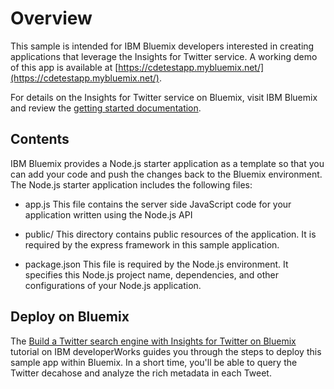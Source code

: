 # Overview
This sample is intended for IBM Bluemix developers interested in creating applications that leverage the Insights for Twitter service. A working demo of this app is available at [https://cdetestapp.mybluemix.net/](https://cdetestapp.mybluemix.net/).

For details on the Insights for Twitter service on Bluemix, visit IBM Bluemix and review the [getting started documentation](https://console.ng.bluemix.net/docs/services/Twitter/index.html#twitter).

## Contents
IBM Bluemix provides a Node.js starter application as a template so that you can add your code and push the changes back to the Bluemix environment. The Node.js starter application includes the following files:

*   app.js
This file contains the server side JavaScript code for your application written using the Node.js API

*   public/
This directory contains public resources of the application. It is required by the express framework in this sample application.

*   package.json
This file is required by the Node.js environment. It specifies this Node.js project name, dependencies, and other configurations of your Node.js application.

## Deploy on Bluemix
The [Build a Twitter search engine with Insights for Twitter on Bluemix](https://g01acxwass069.ahe.pok.ibm.com/cms/developerworks/cloud/library/cl-twitter-search-insights-bluemix-trs/index.html) tutorial on IBM developerWorks guides you through the steps to deploy this sample app within Bluemix. In a short time, you'll be able to query the Twitter decahose and analyze the rich metadata in each Tweet. 
